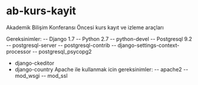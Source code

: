 ab-kurs-kayit
=============

Akademik Bilişim Konferansı Öncesi kurs kayıt ve izleme araçları

Gereksinimler:
-- Django 1.7
-- Python 2.7
-- python-devel
-- Postgresql 9.2
-- postgresql-server
-- postgresql-contrib
-- django-settings-context-processor
-- postgresql_psycopg2
-  django-ckeditor
- django-country
Apache ile kullanmak icin gereksinimler:
-- apache2
-- mod_wsgi
-- mod_ssl
